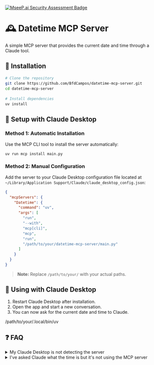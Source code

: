 [![MseeP.ai Security Assessment Badge](https://mseep.net/pr/bfdcampos-datetime-mcp-server-badge.png)](https://mseep.ai/app/bfdcampos-datetime-mcp-server)

# 🕰️ Datetime MCP Server

A simple MCP server that provides the current date and time through a Claude tool.

## 🚀 Installation

```bash
# Clone the repository
git clone https://github.com/BfdCampos/datetime-mcp-server.git
cd datetime-mcp-server

# Install dependencies
uv install
```

## 🔧 Setup with Claude Desktop

### Method 1: Automatic Installation

Use the MCP CLI tool to install the server automatically:

```bash
uv run mcp install main.py
```

### Method 2: Manual Configuration

Add the server to your Claude Desktop configuration file located at `~/Library/Application Support/Claude/claude_desktop_config.json`:

```json
{
  "mcpServers": {
    "Datetime": {
      "command": "uv",
      "args": [
        "run",
        "--with",
        "mcp[cli]",
        "mcp",
        "run",
        "/path/to/your/datetime-mcp-server/main.py"
      ]
    }
  }
}
```

> **Note:** Replace `/path/to/your/` with your actual paths.

## 🤖 Using with Claude Desktop

1. Restart Claude Desktop after installation.
2. Open the app and start a new conversation.
3. You can now ask for the current date and time to Claude.

/path/to/your/.local/bin/uv

## ❓ FAQ

<details><summary>My Claude Desktop is not detecting the server</summary>

- Ensure you have the latest version of Claude Desktop.
- Restart Claude Desktop by force quitting the app and reopening it.
- Make sure your path is correct in the configuration file.
- Use the absolute path to your `uv` installation, e.g., `/Users/[Your Home Directory]/.local/bin/uv` in the command section of the configuration file. It should look like this:

```json
{
  "mcpServers": {
    "Datetime": {
      "command": "/Users/[Your Home Directory]/.local/bin/uv",
      "args": [
        "run",
        "--with",
        "mcp[cli]",
        "mcp",
        "run",
        "/path/to/your/datetime-mcp-server/main.py"
      ]
    }
  }
}
```

</details>

<details><summary>I've asked Claude what the time is but it's not using the MCP server</summary>

- LLMs like Claude may not always use the MCP server for every request. If it doesn't use the server, try asking again or rephrasing your question specifically asking it to use the MCP Server.

<img src="claude_not_using_mcp_server_datetime.png" alt="Claude not using MCP server" width="400" />

</details>

